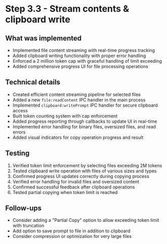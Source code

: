# Step 3.3 - Stream contents & clipboard write

## What was implemented
- Implemented file content streaming with real-time progress tracking
- Added clipboard writing functionality with proper error handling
- Enforced a 2 million token cap with graceful handling of limit exceeding
- Added comprehensive progress UI for file processing operations

## Technical details
- Created efficient content streaming pipeline for selected files
- Added a new `file:readContent` IPC handler in the main process
- Implemented `clipboard:writePrompt` IPC handler for secure clipboard access
- Built token counting system with cap enforcement
- Added progress reporting through callbacks to update UI in real-time
- Implemented error handling for binary files, oversized files, and read errors
- Added visual indicators for copy operation progress and result

## Testing
1. Verified token limit enforcement by selecting files exceeding 2M tokens
2. Tested clipboard write operation with files of various sizes and types
3. Confirmed progress UI updates correctly during copying process
4. Verified error handling for invalid files and oversized content
5. Confirmed successful feedback after clipboard operations
6. Tested partial copying when token limit is reached

## Follow-ups
- Consider adding a "Partial Copy" option to allow exceeding token limit with truncation
- Add option to save prompt to file in addition to clipboard
- Consider compression or optimization for very large files 